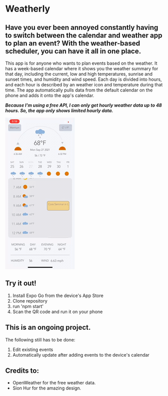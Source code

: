 # Weatherly

## Have you ever been annoyed constantly having to switch between the calendar and weather app to plan an event? With the weather-based scheduler, you can have it all in one place. 

This app is for anyone who wants to plan events based on the weather. It has a week-based calendar where it shows you the weather summary for that day, including the current, low and high temperatures, sunrise and sunset times, and humidity and wind speed. Each day is divided into hours, and each hour is described by an weather icon and temperature during that time. The app automatically pulls data from the default calendar on the phone and adds it onto the app's calendar. 

***Because I'm using a free API, I can only get hourly weather data up to 48 hours. So, the app only shows limited hourly data.***

![](weatherly.gif)

## Try it out!
1. Install Expo Go from the device's App Store
2. Clone repository
3. run 'npm start'
4. Scan the QR code and run it on your phone

## This is an ongoing project. 
The following still has to be done:

1. Edit existing events
2. Automatically update after adding events to the device's calendar








## Credits to:
- OpenWeather for the free weather data.
- Sion Hur for the amazing design.
